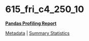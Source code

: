 # 615_fri_c4_250_10

[**Pandas Profiling Report**](https://epistasislab.github.io/penn-ml-benchmarks/profile/615_fri_c4_250_10.html)

[Metadata](metadata.yaml) | [Summary Statistics](summary_stats.tsv)

